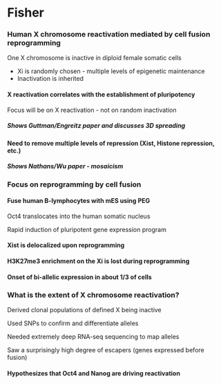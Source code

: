 # Fisher

### Human X chromosome reactivation mediated by cell fusion reprogramming

One X chromosome is inactive in diploid female somatic cells

* Xi is randomly chosen - multiple levels of epigenetic maintenance
* Inactivation is inherited

#### X reactivation correlates with the establishment of pluripotency

Focus will be on X reactivation - not on random inactivation

##### Shows Guttman/Engreitz paper and discusses 3D spreading

#### Need to remove multiple levels of repression (Xist, Histone repression, etc.)

##### Shows Nathans/Wu paper - mosaicism

### Focus on reprogramming by cell fusion

#### Fuse human B-lymphocytes with mES using PEG

Oct4 translocates into the human somatic nucleus

Rapid induction of pluripotent gene expression program

#### Xist is delocalized upon reprogramming

#### H3K27me3 enrichment on the Xi is lost during reprogramming

#### Onset of bi-allelic expression in about 1/3 of cells

### What is the extent of X chromosome reactivation?

Derived clonal populations of defined X being inactive

Used SNPs to confirm and differentiate alleles

Needed extremely deep RNA-seq sequencing to map alleles

Saw a surprisingly high degree of escapers (genes expressed before fusion)

#### Hypothesizes that Oct4 and Nanog are driving reactivation
